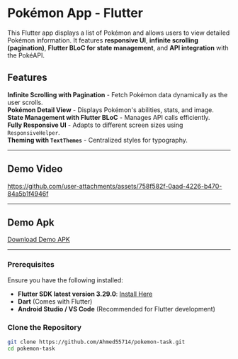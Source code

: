# Pokémon App - Flutter

This Flutter app displays a list of Pokémon and allows users to view detailed Pokémon information. It features **responsive UI**, **infinite scrolling (pagination)**, **Flutter BLoC for state management**, and **API integration** with the PokéAPI.

## Features

**Infinite Scrolling with Pagination** - Fetch Pokémon data dynamically as the user scrolls.  
**Pokémon Detail View** - Displays Pokémon's abilities, stats, and image.  
**State Management with Flutter BLoC** - Manages API calls efficiently.  
**Fully Responsive UI** - Adapts to different screen sizes using `ResponsiveHelper`.  
**Theming with `TextThemes`** - Centralized styles for typography.  

---

## Demo Video
https://github.com/user-attachments/assets/758f582f-0aad-4226-b470-84a5b1f4946f

---
## Demo Apk
[Download Demo APK](https://drive.google.com/file/d/1_n2mZDx_7uWPqK2IKeYlWSXAHMS6B5n2/view?usp=sharing)

---


### **Prerequisites**
Ensure you have the following installed:
- **Flutter SDK latest version 3.29.0**: [Install Here](https://flutter.dev/docs/get-started/install)
- **Dart** (Comes with Flutter)
- **Android Studio / VS Code** (Recommended for Flutter development)

### **Clone the Repository**
```sh
git clone https://github.com/Ahmed55714/pokemon-task.git
cd pokemon-task

